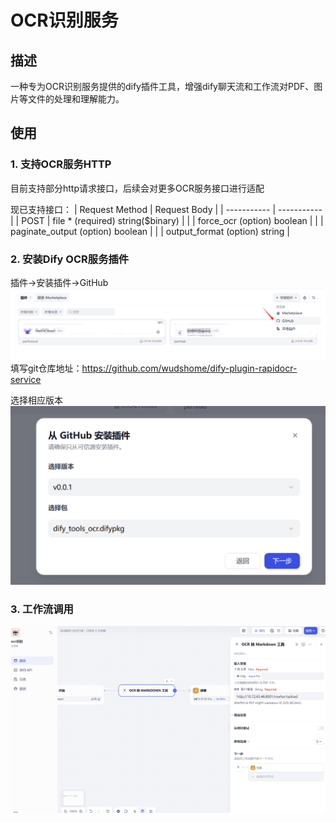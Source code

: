 # OCR识别服务

## 描述
一种专为OCR识别服务提供的dify插件工具，增强dify聊天流和工作流对PDF、图片等文件的处理和理解能力。

## 使用

### 1. 支持OCR服务HTTP
目前支持部分http请求接口，后续会对更多OCR服务接口进行适配

现已支持接口：
| Request Method | Request Body |
| ----------- | ----------- |
| POST        | file * (required) string($binary)  |
|             | force_ocr (option) boolean         |
|             | paginate_output (option) boolean   |
|             | output_format (option) string      |


### 2. 安装Dify OCR服务插件

插件->安装插件->GitHub
![alt text](doc/img/install.png)
填写git仓库地址：https://github.com/wudshome/dify-plugin-rapidocr-service


选择相应版本
![alt text](doc/img/install_select.png)

### 3. 工作流调用
![alt text](doc/img/workflow.png)
